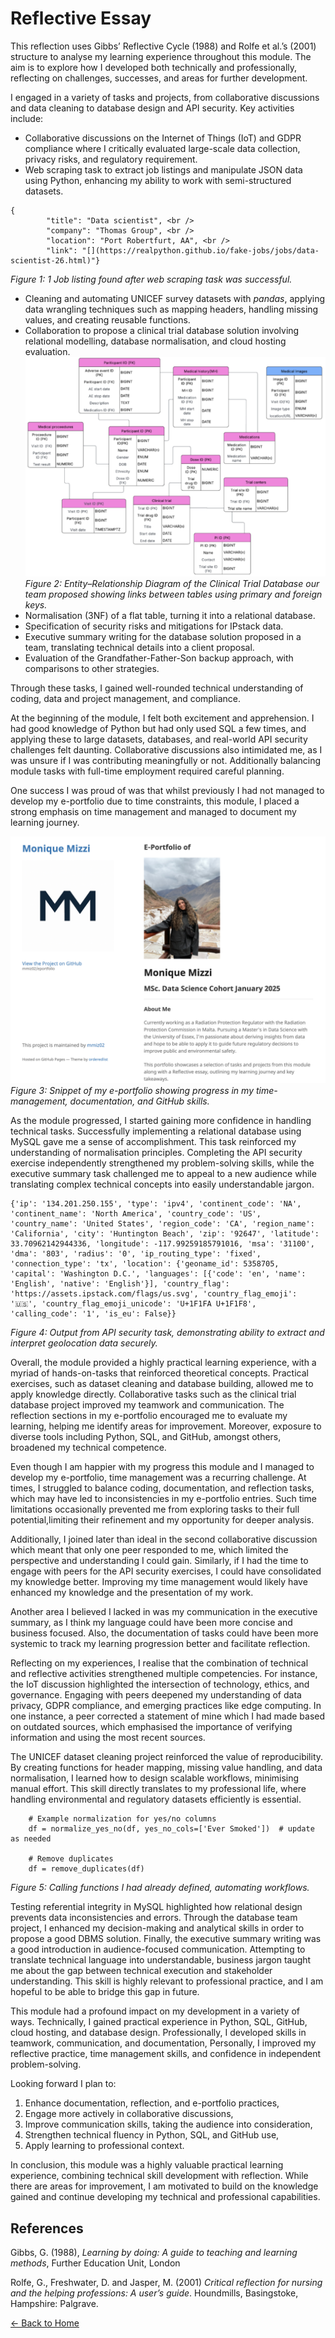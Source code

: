 # Reflective Essay

This reflection uses Gibbs’ Reflective Cycle (1988) and Rolfe et al.’s (2001) structure to analyse my learning experience throughout this module. The aim is to explore how I developed both technically and professionally, reflecting on challenges, successes, and areas for further development.

I engaged in a variety of tasks and projects, from collaborative discussions and data cleaning to database design and API security. Key activities include:
-	Collaborative discussions on the Internet of Things (IoT) and GDPR compliance where I critically evaluated large-scale data collection, privacy risks, and regulatory requirement.
-	Web scraping task to extract job listings and manipulate JSON data using Python, enhancing my ability to work with semi-structured datasets.
```
{
        "title": "Data scientist", <br />
        "company": "Thomas Group", <br />
        "location": "Port Robertfurt, AA", <br />
        "link": "[](https://realpython.github.io/fake-jobs/jobs/data-scientist-26.html)"}
```
*Figure 1: 1 Job listing found after web scraping task was successful.*
-	Cleaning and automating UNICEF survey datasets with *pandas*, applying data wrangling techniques such as mapping headers, handling missing values, and creating reusable functions.
-	Collaboration to propose a clinical trial database solution involving relational modelling, database normalisation, and cloud hosting evaluation.
![](/images/Fig2.png)
*Figure 2: Entity–Relationship Diagram of the Clinical Trial Database our team proposed showing links between tables using primary and foreign keys.*
-	Normalisation (3NF) of a flat table, turning it into a relational database.
-	Specification of security risks and mitigations for IPstack data.
-	Executive summary writing for the database solution proposed in a team, translating technical details into a client proposal.
-	Evaluation of the Grandfather-Father-Son backup approach, with comparisons to other strategies.

Through these tasks, I gained well-rounded technical understanding of coding, data and project management, and compliance.

At the beginning of the module, I felt both excitement and apprehension. I had good knowledge of Python but had only used SQL a few times, and applying these to large datasets, databases, and real-world API security challenges felt daunting. Collaborative discussions also intimidated me, as I was unsure if I was contributing meaningfully or not. Additionally balancing module tasks with full-time employment required careful planning.

One success I was proud of was that whilst previously I had not managed to develop my e-portfolio due to time constraints, this module, I placed a strong emphasis on time management and managed to document my learning journey. 

![](/images/epor.png)
*Figure 3: Snippet of my e-portfolio showing progress in my time-management, documentation, and GitHub skills.*

As the module progressed, I started gaining more confidence in handling technical tasks. Successfully implementing a relational database using MySQL gave me a sense of accomplishment. This task reinforced my understanding of normalisation principles. Completing the API security exercise independently strengthened my problem-solving skills, while the executive summary task challenged me to appeal to a new audience while translating complex technical concepts into easily understandable jargon.
```
{'ip': '134.201.250.155', 'type': 'ipv4', 'continent_code': 'NA', 'continent_name': 'North America', 'country_code': 'US', 'country_name': 'United States', 'region_code': 'CA', 'region_name': 'California', 'city': 'Huntington Beach', 'zip': '92647', 'latitude': 33.70962142944336, 'longitude': -117.99259185791016, 'msa': '31100', 'dma': '803', 'radius': '0', 'ip_routing_type': 'fixed', 'connection_type': 'tx', 'location': {'geoname_id': 5358705, 'capital': 'Washington D.C.', 'languages': [{'code': 'en', 'name': 'English', 'native': 'English'}], 'country_flag': 'https://assets.ipstack.com/flags/us.svg', 'country_flag_emoji': '🇺🇸', 'country_flag_emoji_unicode': 'U+1F1FA U+1F1F8', 'calling_code': '1', 'is_eu': False}}
```
*Figure 4: Output from API security task, demonstrating ability to extract and interpret geolocation data securely.*

Overall, the module provided a highly practical learning experience, with a myriad of hands-on-tasks that reinforced theoretical concepts. Practical exercises, such as dataset cleaning and database building, allowed me to apply knowledge directly. Collaborative tasks such as the clinical trial database project improved my teamwork and communication. The reflection sections in my e-portfolio encouraged me to evaluate my learning, helping me identify areas for improvement. Moreover, exposure to diverse tools including Python, SQL, and GitHub, amongst others, broadened my technical competence.

Even though I am happier with my progress this module and I managed to develop my e-portfolio, time management was a recurring challenge. At times, I struggled to balance coding, documentation, and reflection tasks, which may have led to inconsistencies in my e-portfolio entries. Such time limitations occasionally prevented me from exploring tasks to their full potential,limiting their refinement and my opportunity for deeper analysis.

Additionally, I joined later than ideal in the second collaborative discussion which meant that only one peer responded to me, which limited the perspective and understanding I could gain. Similarly, if I had the time to engage with peers for the API security exercises, I could have consolidated my knowledge better. Improving my time management would likely have enhanced my knowledge and the presentation of my work.

Another area I believed I lacked in was my communication in the executive summary, as I think my language could have been more concise and business focused. Also, the documentation of tasks could have been more systemic to track my learning progression better and facilitate reflection.

Reflecting on my experiences, I realise that the combination of technical and reflective activities strengthened multiple competencies. For instance, the IoT discussion highlighted the intersection of technology, ethics, and governance. Engaging with peers deepened my understanding of data privacy, GDPR compliance, and emerging practices like edge computing. In one instance, a peer corrected a statement of mine which I had made based on outdated sources, which emphasised the importance of verifying information and using the most recent sources.

The UNICEF dataset cleaning project reinforced the value of reproducibility. By creating functions for header mapping, missing value handling, and data normalisation, I learned how to design scalable workflows, minimising manual effort. This skill directly translates to my professional life, where handling environmental and regulatory datasets efficiently is essential.
```
    # Example normalization for yes/no columns
    df = normalize_yes_no(df, yes_no_cols=['Ever Smoked'])  # update as needed

    # Remove duplicates
    df = remove_duplicates(df)
```
*Figure 5: Calling functions I had already defined, automating workflows.*

Testing referential integrity in MySQL highlighted how relational design prevents data inconsistencies and errors. Through the database team project, I enhanced my decision-making and analytical skills in order to propose a good DBMS solution. Finally, the executive summary writing was a good introduction in audience-focused communication. Attempting to translate technical language into understandable, business jargon taught me about the gap between technical execution and stakeholder understanding. This skill is highly relevant to professional practice, and I am hopeful to be able to bridge this gap in future.

This module had a profound impact on my development in a variety of ways. Technically, I gained practical experience in Python, SQL, GitHub, cloud hosting, and database design. Professionally, I developed skills in teamwork, communication, and documentation, Personally, I improved my reflective practice, time management skills, and confidence in independent problem-solving.

Looking forward I plan to:
1.	Enhance documentation, reflection, and e-portfolio practices,
2.	Engage more actively in collaborative discussions,
3.	Improve communication skills, taking the audience into consideration,
4.	Strengthen technical fluency in Python, SQL, and GitHub use,
5.	Apply learning to professional context.

In conclusion, this module was a highly valuable practical learning experience, combining technical skill development with reflection. While there are areas for improvement, I am motivated to build on the knowledge gained and continue developing my technical and professional capabilities.

## References

Gibbs, G. (1988), *Learning by doing: A guide to teaching and learning methods*, Further
Education Unit, London

Rolfe, G., Freshwater, D. and Jasper, M. (2001) *Critical reflection for nursing and the helping
professions: A user’s guide*. Houndmills, Basingstoke, Hampshire: Palgrave.

[← Back to Home](https://mmiz02.github.io/eportfolio/)

